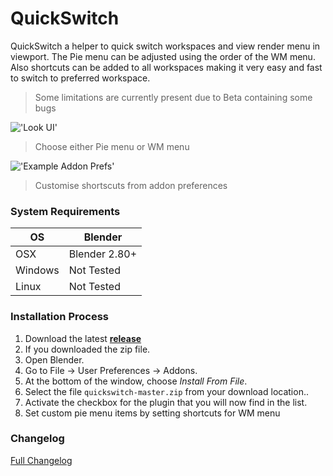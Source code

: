 # QuickSwitch

QuickSwitch a helper to quick switch workspaces and view render menu in viewport. The Pie menu can be adjusted using the order of the WM menu. Also shortcuts can be added to all workspaces making it very easy and fast to switch to preferred workspace.

> Some limitations are currently present due to Beta containing some bugs

!['Look UI'](https://raw.githubusercontent.com/wiki/schroef/quickswitch/images/quickswitch_v0.0.3.jpg?v23-12-2018)

> Choose either Pie menu or WM menu

!['Example Addon Prefs'](https://raw.githubusercontent.com/wiki/schroef/quickswitch/images/addon-preferences.jpg?v22-12-2018)

> Customise shortscuts from addon preferences



### System Requirements

| **OS** | **Blender** |
| ------------- | ------------- |
| OSX | Blender 2.80+ |
| Windows | Not Tested |
| Linux | Not Tested |


### Installation Process

1. Download the latest <b>[release](https://github.com/schroef/quickswitch/releases/)</b>
2. If you downloaded the zip file.
3. Open Blender.
4. Go to File -> User Preferences -> Addons.
5. At the bottom of the window, choose *Install From File*.
6. Select the file `quickswitch-master.zip` from your download location..
7. Activate the checkbox for the plugin that you will now find in the list.
8. Set custom pie menu items by setting shortcuts for WM menu


### Changelog
[Full Changelog](CHANGELOG.md)





<!--
- Fill in data
 -
 -
-->

